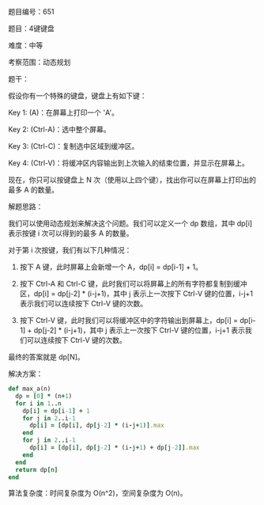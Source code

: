 题目编号：651

题目：4键键盘

难度：中等

考察范围：动态规划

题干：

假设你有一个特殊的键盘，键盘上有如下键：

Key 1: (A)：在屏幕上打印一个 'A'。

Key 2: (Ctrl-A)：选中整个屏幕。

Key 3: (Ctrl-C)：复制选中区域到缓冲区。

Key 4: (Ctrl-V)：将缓冲区内容输出到上次输入的结束位置，并显示在屏幕上。

现在，你只可以按键盘上 N 次（使用以上四个键），找出你可以在屏幕上打印出的最多 A 的数量。 

解题思路：

我们可以使用动态规划来解决这个问题。我们可以定义一个 dp 数组，其中 dp[i] 表示按键 i 次可以得到的最多 A 的数量。

对于第 i 次按键，我们有以下几种情况：

1. 按下 A 键，此时屏幕上会新增一个 A，dp[i] = dp[i-1] + 1。

2. 按下 Ctrl-A 和 Ctrl-C 键，此时我们可以将屏幕上的所有字符都复制到缓冲区，dp[i] = dp[j-2] * (i-j+1)，其中 j 表示上一次按下 Ctrl-V 键的位置，i-j+1 表示我们可以连续按下 Ctrl-V 键的次数。

3. 按下 Ctrl-V 键，此时我们可以将缓冲区中的字符输出到屏幕上，dp[i] = dp[i-1] + dp[j-2] * (i-j+1)，其中 j 表示上一次按下 Ctrl-V 键的位置，i-j+1 表示我们可以连续按下 Ctrl-V 键的次数。

最终的答案就是 dp[N]。

解决方案：

```ruby
def max_a(n)
  dp = [0] * (n+1)
  for i in 1..n
    dp[i] = dp[i-1] + 1
    for j in 2..i-1
      dp[i] = [dp[i], dp[j-2] * (i-j+1)].max
    end
    for j in 2..i-1
      dp[i] = [dp[i], dp[j-2] * (i-j+1) + dp[j-2]].max
    end
  end
  return dp[n]
end
```

算法复杂度：时间复杂度为 O(n^2)，空间复杂度为 O(n)。